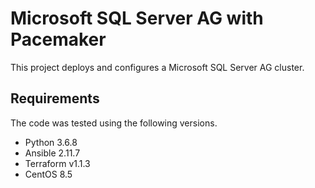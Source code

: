 # Microsoft SQL Server AG with Pacemaker

This project deploys and configures a Microsoft SQL Server AG cluster. 

## Requirements
The code was tested using the following versions.
* Python 3.6.8
* Ansible 2.11.7
* Terraform v1.1.3
* CentOS 8.5

